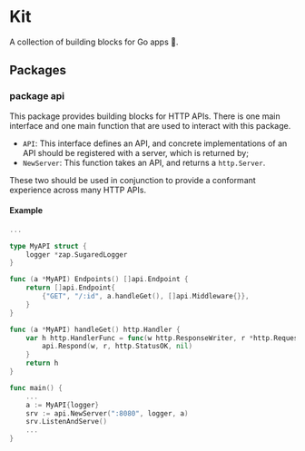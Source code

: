 # Kit

A collection of building blocks for Go apps 🧱.

## Packages

### package api

This package provides building blocks for HTTP APIs. There is one main interface and one main function that are used
to interact with this package.

- `API`: This interface defines an API, and concrete implementations of an API should be registered with a server, which is returned by;
- `NewServer`: This function takes an API, and returns a `http.Server`.

These two should be used in conjunction to provide a conformant experience across many HTTP APIs.

#### Example

```go
...

type MyAPI struct {
    logger *zap.SugaredLogger
}

func (a *MyAPI) Endpoints() []api.Endpoint {
    return []api.Endpoint{
        {"GET", "/:id", a.handleGet(), []api.Middleware{}},
    }
}

func (a *MyAPI) handleGet() http.Handler {
    var h http.HandlerFunc = func(w http.ResponseWriter, r *http.Request) {
        api.Respond(w, r, http.StatusOK, nil)
    }
    return h
}

func main() {
    ...
    a := MyAPI{logger}
    srv := api.NewServer(":8080", logger, a)
    srv.ListenAndServe()
    ...
}
```
